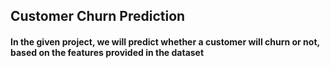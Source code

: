 ## Customer Churn Prediction

#### In the given project, we will predict whether a customer will churn or not, based on the features provided in the dataset


